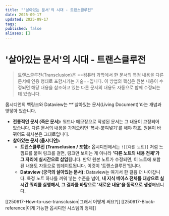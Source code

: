 ```yaml
---
title: "'살아있는 문서'의 시대 - 트랜스클루전"
date: 2025-09-17
updated: 2025-09-17
tags:
published: false
aliases: []
---
```

# '살아있는 문서'의 시대 - 트랜스클루전
> 트랜스클루전(Transclusion)은 ==컴퓨터 과학에서 한 문서의 특정 내용을 다른 문서에 인용 형태로 포함시키는 기술==입니다. 이 방법의 핵심은 원본 내용이 수정되면 해당 내용을 참조하고 있는 다른 문서의 내용도 자동으로 함께 수정되는 데 있습니다.


옵시디언의 백링크와 Dataview는 **'살아있는 문서(Living Document)'라는 개념과 맞닿아 있습니다.

- **전통적인 문서 (죽은 문서):** 워드나 메모장으로 작성된 문서는 그 내용이 고정되어 있습니다. 다른 문서의 내용을 가져오려면 '복사-붙여넣기'를 해야 하죠. 원본이 바뀌어도 복사본은 그대로입니다.
- **살아있는 문서 (옵시디언):**
    - **트랜스클루전 (Transclusion / 포함):** 옵시디언에서는 `![[다른 노트]]` 처럼 느낌표를 붙여 링크를 걸면, 링크만 보이는 게 아니라 **'다른 노트의 내용 전체'가 그 자리에 실시간으로 삽입**됩니다. 만약 원본 노트가 수정되면, 이 노트에 포함된 내용도 자동으로 업데이트됩니다. 이것이 '트랜스클루전'입니다.
    - **Dataview (궁극의 살아있는 문서):** Dataview는 여기서 한 걸음 더 나아갑니다. 특정 노트 하나를 끼워 넣는 수준을 넘어, **내 지식 베이스 전체를 대상으로 실시간 쿼리를 실행해서, 그 결과를 바탕으로 '새로운 내용'을 동적으로 생성**해냅니다.

[[250917-How-to-use-transclusion|그래서 어떻게 써요?]]
[[250917-Block-reference|이게 가능한 옵시디언 시스템의 정체]]
